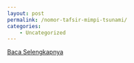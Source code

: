```yaml
---
layout: post
permalink: /nomor-tafsir-mimpi-tsunami/
categories:
    - Uncategorized
---
```


[Baca Selengkapnya](/04)
